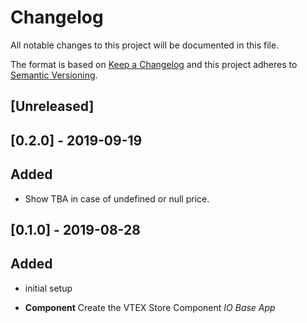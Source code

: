 # Changelog

All notable changes to this project will be documented in this file.

The format is based on [Keep a Changelog](http://keepachangelog.com/en/1.0.0/)
and this project adheres to [Semantic Versioning](http://semver.org/spec/v2.0.0.html).

## [Unreleased]

## [0.2.0] - 2019-09-19

## Added

- Show TBA in case of undefined or null price.

## [0.1.0] - 2019-08-28

## Added

- initial setup

- **Component** Create the VTEX Store Component _IO Base App_
